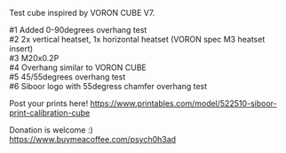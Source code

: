 Test cube inspired by VORON CUBE V7.

#1 Added 0-90degrees overhang test  
#2 2x vertical heatset, 1x horizontal heatset (VORON spec M3 heatset insert)  
#3 M20x0.2P  
#4 Overhang similar to VORON CUBE  
#5 45/55degrees overhang test  
#6 Siboor logo with 55degress chamfer overhang test  

Post your prints here!
https://www.printables.com/model/522510-siboor-print-calibration-cube  

Donation is welcome :)  
https://www.buymeacoffee.com/psych0h3ad
